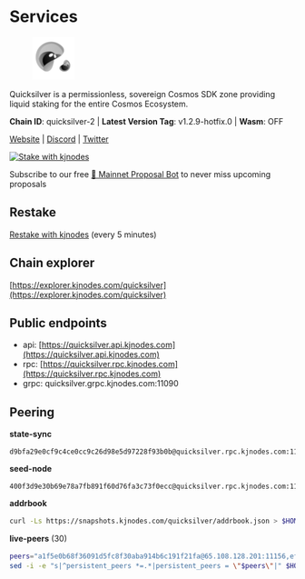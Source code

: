 # Services

<figure><img src="https://raw.githubusercontent.com/kj89/cosmos-images/main/logos/quicksilver.png" alt=""><figcaption></figcaption></figure>

Quicksilver is a permissionless, sovereign Cosmos SDK zone providing liquid staking for the entire Cosmos Ecosystem.

**Chain ID**: quicksilver-2 | **Latest Version Tag**: v1.2.9-hotfix.0 | **Wasm**: OFF

[Website](https://quicksilver.zone) | [Discord](https://discord.gg/quicksilverprotocol) | [Twitter](https://twitter.com/quicksilverzone)

[![Stake with kjnodes](https://i.ibb.co/cr44Q8j/button-stake-with-kjnodes.png)](https://restake.app/quicksilver/quickvaloper1fqfgpwdngmmay6ah7mg9y4k7ayykpzu6l3ht2m)

Subscribe to our free [🤖 Mainnet Proposal Bot](https://t.me/kjnodes_proposal_bot) to never miss upcoming proposals

## Restake

[Restake with kjnodes](https://restake.app/quicksilver/quickvaloper1fqfgpwdngmmay6ah7mg9y4k7ayykpzu6l3ht2m) (every 5 minutes)
## Chain explorer
[https://explorer.kjnodes.com/quicksilver](https://explorer.kjnodes.com/quicksilver)

## Public endpoints

* api: [https://quicksilver.api.kjnodes.com](https://quicksilver.api.kjnodes.com)
* rpc: [https://quicksilver.rpc.kjnodes.com](https://quicksilver.rpc.kjnodes.com)
* grpc: quicksilver.grpc.kjnodes.com:11090

## Peering

**state-sync**

```text
d9bfa29e0cf9c4ce0cc9c26d98e5d97228f93b0b@quicksilver.rpc.kjnodes.com:11656
```

**seed-node**

```text
400f3d9e30b69e78a7fb891f60d76fa3c73f0ecc@quicksilver.rpc.kjnodes.com:11659
```

**addrbook**
```bash
curl -Ls https://snapshots.kjnodes.com/quicksilver/addrbook.json > $HOME/.quicksilverd/config/addrbook.json
```

**live-peers** (30)
```bash
peers="a1f5e0b68f36091d5fc8f30aba914b6c191f21fa@65.108.128.201:11156,ef1cb5bff5b76957f02636a30d5d85d861a35dbe@65.109.92.240:21026,fb1e7a989ff78f0bdd7828dc3ade95dcd67cd5d0@65.109.116.151:15656,06230bbaabb6c9c6223275b57d8e10fc609ae7ba@51.89.7.184:26633,71b753819eb653e99e6a825b80af20ca9bccb087@135.125.163.63:24666,43b97f492bf47b455b7b275c396b1840f4eb336d@142.132.139.101:26656,6f80fa3110d45fa7cf08fe7df94cf9f60da8ad4a@178.63.67.112:26656,f73ee3d2450f41bcf1b2975552cdf60a118a64c9@46.4.50.247:11656,625eeb91fcc6242798f53426540825e5b37c7670@185.144.99.16:36656,9bd2b7e39fb0d823402f22c90e3000fdf3cd05bf@88.99.104.180:26656,ebafaa0d0087ecfc785b095d6a91a67a12eecd80@5.9.100.25:26656,8a0740d4b70629c26022db7525132da0062bf42b@194.62.99.114:26656,41caa4106f68977e3a5123e56f57934a2d34a1c1@185.16.39.137:27026,e726816f42831689eab9378d5d577f1d06d25716@176.9.188.21:26656,e3dd956ac4081ba42ae3d038edd6d80ddf092751@198.199.90.99:26656,0ad45ecd219b9151ac17951dc1cd6303bcda2b58@65.109.106.169:26656,6785dbb8a0138600e0e0faaa77baa375451b38bb@162.55.132.48:15620,3bd708547317e9efd8d63d8a51c5bc32d11f4840@138.201.32.103:26056,c3ec2daba16e457ca5117079f34ff49e99e7572d@65.109.94.221:35656,3308d9078fcca016fbd8dc8f3b19666326f41a6f@138.201.121.185:26672,602700ce2ed57b2176514ec2ecbda079caa7a536@178.170.40.28:15620,d0c81152bc586896c6c2a4dba15a4351742768d2@65.109.90.169:46656,ae353518e6009eb48d80ccf6a006a9644e9dd309@146.19.24.101:26656,2309e82e7200ac8a81f1e1f57b3ee604a20af853@51.79.177.229:26667,96b7605dbf13dbf0df2c3ac4f076397a9f351c6b@88.98.195.228:26656,d9bfa29e0cf9c4ce0cc9c26d98e5d97228f93b0b@65.109.88.38:11656,e72108879602113f6661507b583ff8b5616f06c6@95.217.202.49:31656,b4bcce87121963e1e97619dc135f2eb1a9fd5dfc@88.198.32.17:36656,f736b49c260e11d3f81a5d99814eaeda396c1597@18.138.35.164:26656,cbc2c7a7cd39750abee0dcd5dd2832feddbde20e@50.21.173.76:26656"
sed -i -e "s|^persistent_peers *=.*|persistent_peers = \"$peers\"|" $HOME/.quicksilverd/config/config.toml
```
